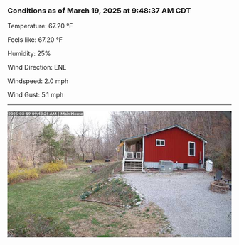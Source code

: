 ### Conditions as of March 19, 2025 at 9:48:37 AM CDT 

Temperature: 67.20 &deg;F

Feels like: 67.20 &deg;F

Humidity: 25%

Wind Direction: ENE

Windspeed: 2.0 mph

Wind Gust: 5.1 mph

---

<img src="./images/latest.jpeg"/>

